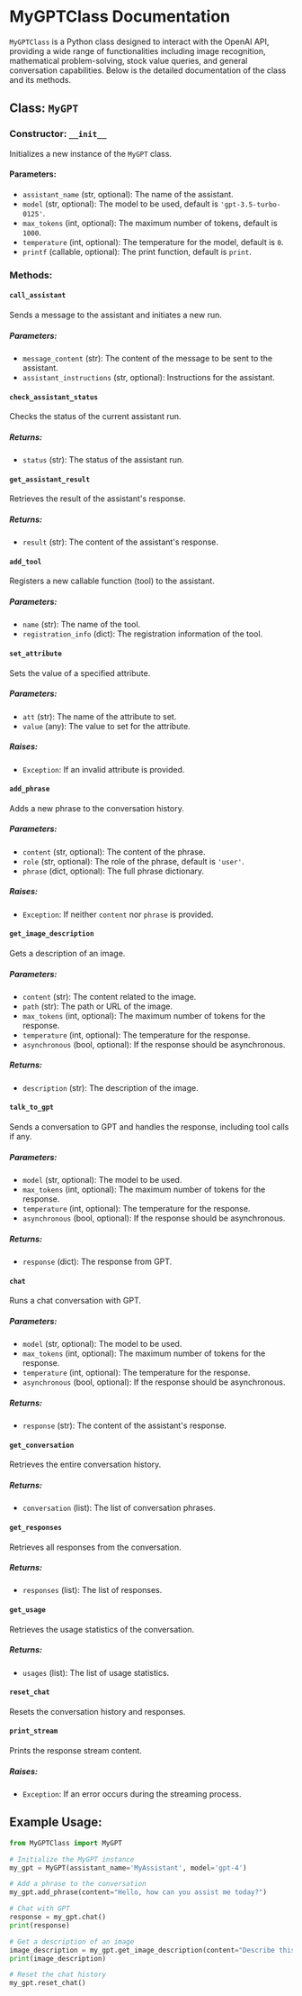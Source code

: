 # MyGPTClass Documentation

`MyGPTClass` is a Python class designed to interact with the OpenAI API, providing a wide range of functionalities including image recognition, mathematical problem-solving, stock value queries, and general conversation capabilities. Below is the detailed documentation of the class and its methods.

## Class: `MyGPT`

### Constructor: `__init__`
Initializes a new instance of the `MyGPT` class.

#### Parameters:
- `assistant_name` (str, optional): The name of the assistant.
- `model` (str, optional): The model to be used, default is `'gpt-3.5-turbo-0125'`.
- `max_tokens` (int, optional): The maximum number of tokens, default is `1000`.
- `temperature` (int, optional): The temperature for the model, default is `0`.
- `printf` (callable, optional): The print function, default is `print`.

### Methods:

#### `call_assistant`
Sends a message to the assistant and initiates a new run.

##### Parameters:
- `message_content` (str): The content of the message to be sent to the assistant.
- `assistant_instructions` (str, optional): Instructions for the assistant.

#### `check_assistant_status`
Checks the status of the current assistant run.

##### Returns:
- `status` (str): The status of the assistant run.

#### `get_assistant_result`
Retrieves the result of the assistant's response.

##### Returns:
- `result` (str): The content of the assistant's response.

#### `add_tool`
Registers a new callable function (tool) to the assistant.

##### Parameters:
- `name` (str): The name of the tool.
- `registration_info` (dict): The registration information of the tool.

#### `set_attribute`
Sets the value of a specified attribute.

##### Parameters:
- `att` (str): The name of the attribute to set.
- `value` (any): The value to set for the attribute.

##### Raises:
- `Exception`: If an invalid attribute is provided.

#### `add_phrase`
Adds a new phrase to the conversation history.

##### Parameters:
- `content` (str, optional): The content of the phrase.
- `role` (str, optional): The role of the phrase, default is `'user'`.
- `phrase` (dict, optional): The full phrase dictionary.

##### Raises:
- `Exception`: If neither `content` nor `phrase` is provided.

#### `get_image_description`
Gets a description of an image.

##### Parameters:
- `content` (str): The content related to the image.
- `path` (str): The path or URL of the image.
- `max_tokens` (int, optional): The maximum number of tokens for the response.
- `temperature` (int, optional): The temperature for the response.
- `asynchronous` (bool, optional): If the response should be asynchronous.

##### Returns:
- `description` (str): The description of the image.

#### `talk_to_gpt`
Sends a conversation to GPT and handles the response, including tool calls if any.

##### Parameters:
- `model` (str, optional): The model to be used.
- `max_tokens` (int, optional): The maximum number of tokens for the response.
- `temperature` (int, optional): The temperature for the response.
- `asynchronous` (bool, optional): If the response should be asynchronous.

##### Returns:
- `response` (dict): The response from GPT.

#### `chat`
Runs a chat conversation with GPT.

##### Parameters:
- `model` (str, optional): The model to be used.
- `max_tokens` (int, optional): The maximum number of tokens for the response.
- `temperature` (int, optional): The temperature for the response.
- `asynchronous` (bool, optional): If the response should be asynchronous.

##### Returns:
- `response` (str): The content of the assistant's response.

#### `get_conversation`
Retrieves the entire conversation history.

##### Returns:
- `conversation` (list): The list of conversation phrases.

#### `get_responses`
Retrieves all responses from the conversation.

##### Returns:
- `responses` (list): The list of responses.

#### `get_usage`
Retrieves the usage statistics of the conversation.

##### Returns:
- `usages` (list): The list of usage statistics.

#### `reset_chat`
Resets the conversation history and responses.

#### `print_stream`
Prints the response stream content.

##### Raises:
- `Exception`: If an error occurs during the streaming process.

## Example Usage:

```python
from MyGPTClass import MyGPT

# Initialize the MyGPT instance
my_gpt = MyGPT(assistant_name='MyAssistant', model='gpt-4')

# Add a phrase to the conversation
my_gpt.add_phrase(content="Hello, how can you assist me today?")

# Chat with GPT
response = my_gpt.chat()
print(response)

# Get a description of an image
image_description = my_gpt.get_image_description(content="Describe this image", path="path/to/image.jpg")
print(image_description)

# Reset the chat history
my_gpt.reset_chat()
```